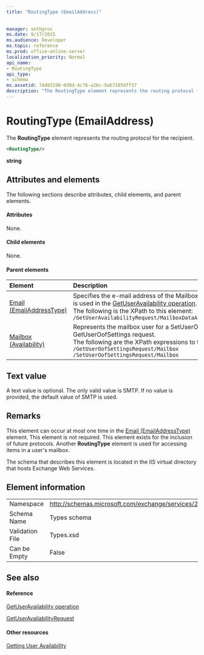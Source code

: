 ```yaml
---
title: "RoutingType (EmailAddress)"
 
 
manager: sethgros
ms.date: 9/17/2015
ms.audience: Developer
ms.topic: reference
ms.prod: office-online-server
localization_priority: Normal
api_name:
- RoutingType
api_type:
- schema
ms.assetid: 74d83198-0d9d-4c78-a2bc-9a671859ff37
description: "The RoutingType element represents the routing protocol for the recipient."
---
```


# RoutingType (EmailAddress)

The **RoutingType** element represents the routing protocol for the recipient. 
  
```XML
<RoutingType/>
```

 **string**
## Attributes and elements

The following sections describe attributes, child elements, and parent elements.
  
#### Attributes

None.
  
#### Child elements

None.
  
#### Parent elements

|**Element**|**Description**|
|:-----|:-----|
|[Email (EmailAddressType)](email-emailaddresstype.md) <br/> |Specifies the e-mail address of the MailboxData object. This element is used in the [GetUserAvailability operation](getuseravailability-operation.md).  <br/> The following is the XPath to this element:  <br/>  `/GetUserAvailabilityRequest/MailboxDataArray/MailboxData[i]/Email` <br/> |
|[Mailbox (Availability)](mailbox-availability.md) <br/> | Represents the mailbox user for a SetUserOofSettings or GetUserOofSettings request.  <br/>  The following are the XPath expressions to this element:  <br/>  `/GetUserOofSettingsRequest/Mailbox` <br/>  `/SetUserOofSettingsRequest/Mailbox` <br/> |
   
## Text value

A text value is optional. The only valid value is SMTP. If no value is provided, the default value of SMTP is used.
  
## Remarks

This element can occur at most one time in the [Email (EmailAddressType)](email-emailaddresstype.md) element. This element is not required. This element exists for the inclusion of future protocols. Another **RoutingType** element is used for accessing items in a user's mailbox. 
  
The schema that describes this element is located in the IIS virtual directory that hosts Exchange Web Services.
  
## Element information

|||
|:-----|:-----|
|Namespace  <br/> |http://schemas.microsoft.com/exchange/services/2006/types  <br/> |
|Schema Name  <br/> |Types schema  <br/> |
|Validation File  <br/> |Types.xsd  <br/> |
|Can be Empty  <br/> |False  <br/> |
   
## See also

#### Reference

[GetUserAvailability operation](getuseravailability-operation.md)
  
[GetUserAvailabilityRequest](getuseravailabilityrequest.md)
#### Other resources

[Getting User Availability](http://msdn.microsoft.com/library/d4133fcb-9b0f-4e6b-aadf-a389da83516a%28Office.15%29.aspx)

